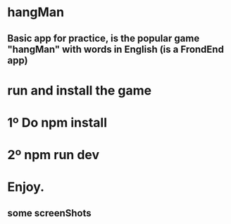 # hangMan
## Basic app for practice, is the popular game "hangMan" with words in English (is a FrondEnd app)
# run and install the game
# 1º Do npm install
# 2º npm run dev
# Enjoy.
## some screenShots
